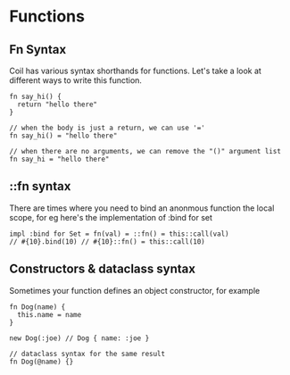 # Functions

## Fn Syntax

Coil has various syntax shorthands for functions. Let's take a look at different ways to write this function.

```
fn say_hi() {
  return "hello there"
}

// when the body is just a return, we can use '='
fn say_hi() = "hello there"

// when there are no arguments, we can remove the "()" argument list
fn say_hi = "hello there"
```

## ::fn syntax

There are times where you need to bind an anonmous function the local scope, for eg here's the implementation of :bind for set

```
impl :bind for Set = fn(val) = ::fn() = this::call(val)
// #{10}.bind(10) // #{10}::fn() = this::call(10)
```

## Constructors & dataclass syntax

Sometimes your function defines an object constructor, for example

```
fn Dog(name) {
  this.name = name
}

new Dog(:joe) // Dog { name: :joe }

// dataclass syntax for the same result
fn Dog(@name) {}
```
